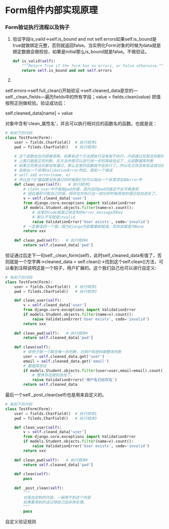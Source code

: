 # Form组件内部实现原理

### Form验证执行流程以及钩子

1. 验证字段is_vaild→self.is_bound and not self.errors如果self.is_bound是true就做绑定元整，否则就返回false。当实例化Form对象的时候为data就是绑定数据会做校验，如果是initial那么is_bound就是false。不做验证。

   ```python
   def is_valid(self):
       """Return True if the form has no errors, or False otherwise."""
       return self.is_bound and not self.errors
   ```

2. 

self.errors→self.full_clean()开始验证→self.cleaned_data是空的—self._clean_fields—遍历fields中的所有字段；value = fields.clean(value) 把值按照正则做校验。验证成功后：

self.cleaned_data[name] = value

对象中含有‘clean_属性名’，并且可以执行相对应的函数名的函数。也就是说：

```python
# 有如下的代码
class TestForm(Form):
    user = fields.CharField()  # 执行顺序1
    pwd = fileds.CharField()   # 执行顺序3
    
    # 这个函数会在内部被调用，如果有这个方法就执行没有就不执行，内部通过反射去判断的。
    # 上面只能是正则判断，在方法中就可以进行进一步的高级验证了，比如数据库判断
    # 如果正则表达式都没有通过，那么这里的函数就不会执行了。所以在正则没有验证成功后
    # 会抛出一个异常ValidationError然后，假如一个错误
    # self.add_error(name, e)
    # 所以这个扩展函数没有通过的时候我们也可以抛出一个异常添加到error中
    def clean_user(self):   # 执行顺序2
        # clean_user中不能取pwd的值，因为这回pwd的值还不在字典里呢
        # 因此最好只取自己的值，除非在你执行这一部分的时候其他的值已经加进去了。
        v = self.cleand_data['user']
        from django.core.exceptions import ValidationError
        if models.Student.objects.filter(name=v).count():
            # 这里的code就是之前定制的error_message的key
            # 默认不写就是invalid
            raise ValidationError('User exists', code='invalid')
        # 一定要返回一个值，因为django内部要重新赋值，否则会赋值为None
        return xxx
    
    def clean_pwd(self):   # 执行顺序4
        return self.cleaned_data['pwd']
```

验证通过后走下一句self._clean_form(self)，此时self_cleaned_data有值了，否则就是一个空字典→cleaned_data = self.clean()→找到这个self.clean()方法，可以看到注释说明这是一个钩子，用户扩展的。这个我们自己也可以进行自定义:

```python
# 有如下的代码
class TestForm(Form):
    user = fields.CharField()  # 执行顺序1
    pwd = fileds.CharField()   # 执行顺序3

    def clean_user(self):   
        v = self.cleand_data['user']
        from django.core.exceptions import ValidationError
        if models.Student.objects.filter(name=v).count():
            raise ValidationError('User exists', code='invalid')
        return xxx
    
    def clean_pwd(self):   # 执行顺序4
        return self.cleaned_data['pwd']
    
    def clean(self):
        # 举例子做一个联合唯一的判断，对用户和密码做整体判断
        user = self.cleaned_data.get('user')
        email = self.cleaned_data.get('email')
        # 数据库验证
        if models.Student.objects.filter(user=user,email=email).count():
            # 整体存在就别添加了。
            raise ValidationErrors('用户名已经存在')
        return self.cleaned_data
```

最后一个self._post_clean(self)也是用来自定义的。

```python
# 有如下的代码
class TestForm(Form):
    user = fields.CharField()  # 执行顺序1
    pwd = fileds.CharField()   # 执行顺序3

    def clean_user(self):   
        v = self.cleand_data['user']
        from django.core.exceptions import ValidationError
        if models.Student.objects.filter(name=v).count():
            raise ValidationError('User exists', code='invalid')
        return xxx
    
    def clean_pwd(self):   # 执行顺序4
        return self.cleaned_data['pwd']
    
    def clean(self):
        pass
    
    def _post_clean(self):
        """
        也是自定制的内容，一般用不到这个内容
        如果要用到的话记得自己加异常处理。
        """
        pass
```

自定义验证规则



